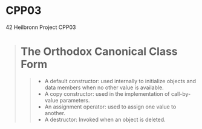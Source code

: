 # CPP03
42 Heilbronn Project CPP03


> # The Orthodox Canonical Class Form
>> * A default constructor: used internally to initialize objects and data members when no other value is available.
>> * A copy constructor: used in the implementation of call-by-value parameters.
>> * An assignment operator: used to assign one value to another.
>> * A destructor: Invoked when an object is deleted.
